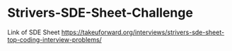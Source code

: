 # Strivers-SDE-Sheet-Challenge

Link of SDE Sheet
https://takeuforward.org/interviews/strivers-sde-sheet-top-coding-interview-problems/
